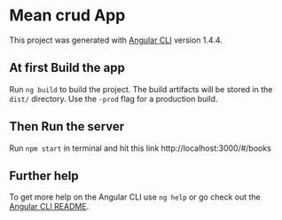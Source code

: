 # Mean crud App

This project was generated with [Angular CLI](https://github.com/angular/angular-cli) version 1.4.4.

## At first Build the app

Run `ng build` to build the project. The build artifacts will be stored in the `dist/` directory. Use the `-prod` flag for a production build.

## Then Run the server

Run `npm start` in terminal and hit this link http://localhost:3000/#/books

## Further help

To get more help on the Angular CLI use `ng help` or go check out the [Angular CLI README](https://github.com/angular/angular-cli/blob/master/README.md).
